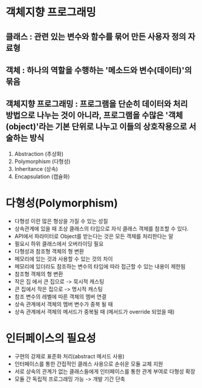 # 객체지향 프로그래밍
## 클래스 : 관련 있는 변수와 함수를 묶어 만든 사용자 정의 자료형
## 객체 : 하나의 역할을 수행하는 '메소드와 변수(데이터)'의 묶음
## 객체지향 프로그래밍 : 프로그램을 단순히 데이터와 처리 방법으로 나누는 것이 아니라, 프로그램을 수많은 '객체(object)'라는 기본 단위로 나누고 이들의 상호작용으로 서술하는 방식
1. Abstraction (추상화)
2. Polymorphism (다형성)
3. Inheritance (상속)
4. Encapsulation (캡슐화)
# 다형성(Polymorphism)
- 다형성 이란 많은 형상을 가질 수 있는 성질
- 상속관계에 있을 때 조상 클래스의 타입으로 자식 클래스 객체를 참조할 수 있다.
- API에서 파라미터로 Object를 받는다는 것은 모든 객체를 처리한다는 말
- 필요시 하위 클래스에서 오버라이딩 필요
- 다형성과 참조형 객체의 형 변환
- 메모리에 있는 것과 사용할 수 있는 것의 차이
- 메모리에 있더라도 참조하는 변수의 타입에 따라 접근할 수 있는 내용이 제한됨
- 참조형 객체의 형 변환
- 작은 집 에서 큰 집으로 -> 묵시적 캐스팅
- 큰 집에서 작은 집으로 -> 명시적 캐스팅
- 참조 변수의 레벨에 따른 객체의 멤버 연결
- 상속 관계에서 객체의 멤버 변수가 중복 될 때
- 상속 관계에서 객체의 메서드가 중복될 때 (메서드가 override 되었을 때)
# 인터페이스의 필요성
- 구현의 강제로 표준화 처리(abstract 메서드 사용)
- 인터페이스를 통한 간접적인 클래스 사용으로 손쉬운 모듈 교체 지원
- 서로 상속의 관계가 없는 클래스들에게 인터페이스를 통한 관계 부여로 다형성 확장
- 모듈 간 독립적 프로그래밍 가능 -> 개발 기간 단축